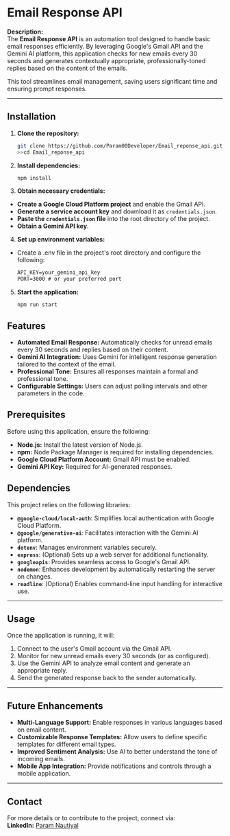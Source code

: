 # Email Response API

**Description:**  
The **Email Response API** is an automation tool designed to handle basic email responses efficiently. By leveraging Google's Gmail API and the Gemini AI platform, this application checks for new emails every 30 seconds and generates contextually appropriate, professionally-toned replies based on the content of the emails.  

This tool streamlines email management, saving users significant time and ensuring prompt responses.  

---

## Installation  

1. **Clone the repository:**  
   ```bash
   git clone https://github.com/Param00Developer/Email_reponse_api.git
   >>cd Email_reponse_api
   ```
2. **Install dependencies:**
   ```bash
   npm install
   ```
3. **Obtain necessary credentials:**

- **Create a Google Cloud Platform project** and enable the Gmail API.
- **Generate a service account key** and download it as `credentials.json`.
- **Paste the `credentials.json` file** into the root directory of the project.
- **Obtain a Gemini API key**.  
4. **Set up environment variables:**

- Create a .env file in the project's root directory and configure the following:
  ```markdown
  API_KEY=your_gemini_api_key
  PORT=3000 # or your preferred port
  ```
5. **Start the application:**
   ```
   npm run start
   ```
## Features

- **Automated Email Response:** Automatically checks for unread emails every 30 seconds and replies based on their content.  
- **Gemini AI Integration:** Uses Gemini for intelligent response generation tailored to the context of the email.  
- **Professional Tone:** Ensures all responses maintain a formal and professional tone.  
- **Configurable Settings:** Users can adjust polling intervals and other parameters in the code.  
## Prerequisites

Before using this application, ensure the following:  

- **Node.js:** Install the latest version of Node.js.  
- **npm:** Node Package Manager is required for installing dependencies.  
- **Google Cloud Platform Account:** Gmail API must be enabled.  
- **Gemini API Key:** Required for AI-generated responses.  
## Dependencies

This project relies on the following libraries:  

- **`@google-cloud/local-auth`**: Simplifies local authentication with Google Cloud Platform.  
- **`@google/generative-ai`**: Facilitates interaction with the Gemini AI platform.  
- **`dotenv`**: Manages environment variables securely.  
- **`express`**: (Optional) Sets up a web server for additional functionality.  
- **`googleapis`**: Provides seamless access to Google's Gmail API.  
- **`nodemon`**: Enhances development by automatically restarting the server on changes.  
- **`readline`**: (Optional) Enables command-line input handling for interactive use.  

---

## Usage  

Once the application is running, it will:  

1. Connect to the user's Gmail account via the Gmail API.  
2. Monitor for new unread emails every 30 seconds (or as configured).  
3. Use the Gemini API to analyze email content and generate an appropriate reply.  
4. Send the generated response back to the sender automatically.  

---

## Future Enhancements  

- **Multi-Language Support:** Enable responses in various languages based on email content.  
- **Customizable Response Templates:** Allow users to define specific templates for different email types.  
- **Improved Sentiment Analysis:** Use AI to better understand the tone of incoming emails.  
- **Mobile App Integration:** Provide notifications and controls through a mobile application.  

---

## Contact  

For more details or to contribute to the project, connect via:  
**LinkedIn:** [Param Nautiyal](https://www.linkedin.com/in/paramnautiyal/)  

